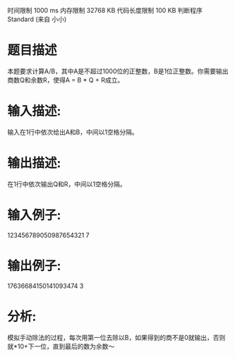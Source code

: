 时间限制 1000 ms 内存限制 32768 KB 代码长度限制 100 KB 判断程序 Standard (来自 小小)
# 题目描述
本题要求计算A/B，其中A是不超过1000位的正整数，B是1位正整数。你需要输出商数Q和余数R，使得A = B * Q + R成立。

# 输入描述:
输入在1行中依次给出A和B，中间以1空格分隔。


# 输出描述:
在1行中依次输出Q和R，中间以1空格分隔。

# 输入例子:
123456789050987654321 7

# 输出例子:
17636684150141093474 3
# 分析:
模拟手动除法的过程，每次用第一位去除以B，如果得到的商不是0就输出，否则就*10+下一位，直到最后的数为余数～